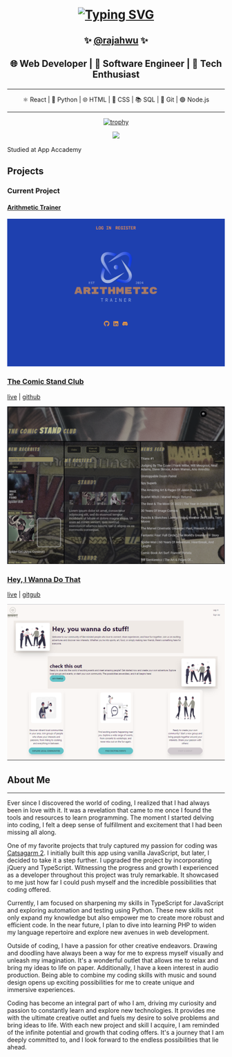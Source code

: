 <div align="center">
<h1><a href="https://git.io/typing-svg"><img src="https://readme-typing-svg.demolab.com?font=Fira+Code&size=23&pause=2000&vCenter=true&random=false&width=435&lines=%F0%9F%91%8B+Hi%2C+I%E2%80%99m+Vincent+Radford+%F0%9F%91%80" alt="Typing SVG" /></a></h1>
</div>

<div align="center">
<h2>
✨
<a href="https://rajahwu.github.io/">@rajahwu</a>
✨
</h2>
</div>

<div align="center">
<h2>

🌐 Web Developer | 🚀 Software Engineer | 🤖 Tech Enthusiast

</h2>
</div>

---

<div align="center">

⚛️ React | 🐍 Python | 🌐 HTML | 🎨 CSS | 📚 SQL | 🌲 Git | 🟢 Node.js

</div>

---

<div>
<div align="center">

[![trophy](https://github-profile-trophy.vercel.app/?username=ryo-ma&theme=onedark)](https://github.com/ryo-ma/github-rajahwu-trophy)

<img aligh="right" height="200" src="https://github-readme-stats.vercel.app/api?username=rajahwu"/>

</div>
</div>

Studied at App Accademy

## Projects

### Current Project

#### [Arithmetic Trainer](https://github.com/rajahwu/arithmetic-trainer)

![arithmetic trainer](./assets/arithmetic_trainer.png)

### [The Comic Stand Club](https://the-comic-stand-club.onrender.com)

[live](https://the-comic-stand-club.onrender.com/) | [github](https://github.com/rajahwu/the_comic_stand_club)

![The Comic Stand Club](./assets/comic_stand_club.png)

### [Hey, I Wanna Do That](https://meetup-clone-yhrq.onrender.com)

[live](https://meetup-clone-yhrq.onrender.com) | [gitgub](https://github.com/rajahwu/meetup_clone)

![Hey, I Wanna Do That](./assets/hiwdt.png)

## About Me

---

Ever since I discovered the world of coding, I realized that I had always been in love with it. It was a revelation that came to me once I found the tools and resources to learn programming. The moment I started delving into coding, I felt a deep sense of fulfillment and excitement that I had been missing all along.

One of my favorite projects that truly captured my passion for coding was [Catsagarm 2](https://quiet-queijadas-6066de.netlify.app/). I initially built this app using vanilla JavaScript, but later, I decided to take it a step further. I upgraded the project by incorporating jQuery and TypeScript. Witnessing the progress and growth I experienced as a developer throughout this project was truly remarkable. It showcased to me just how far I could push myself and the incredible possibilities that coding offered.

Currently, I am focused on sharpening my skills in TypeScript for JavaScript and exploring automation and testing using Python. These new skills not only expand my knowledge but also empower me to create more robust and efficient code. In the near future, I plan to dive into learning PHP to widen my language repertoire and explore new avenues in web development.

Outside of coding, I have a passion for other creative endeavors. Drawing and doodling have always been a way for me to express myself visually and unleash my imagination. It's a wonderful outlet that allows me to relax and bring my ideas to life on paper. Additionally, I have a keen interest in audio production. Being able to combine my coding skills with music and sound design opens up exciting possibilities for me to create unique and immersive experiences.

Coding has become an integral part of who I am, driving my curiosity and passion to constantly learn and explore new technologies. It provides me with the ultimate creative outlet and fuels my desire to solve problems and bring ideas to life. With each new project and skill I acquire, I am reminded of the infinite potential and growth that coding offers. It's a journey that I am deeply committed to, and I look forward to the endless possibilities that lie ahead.
